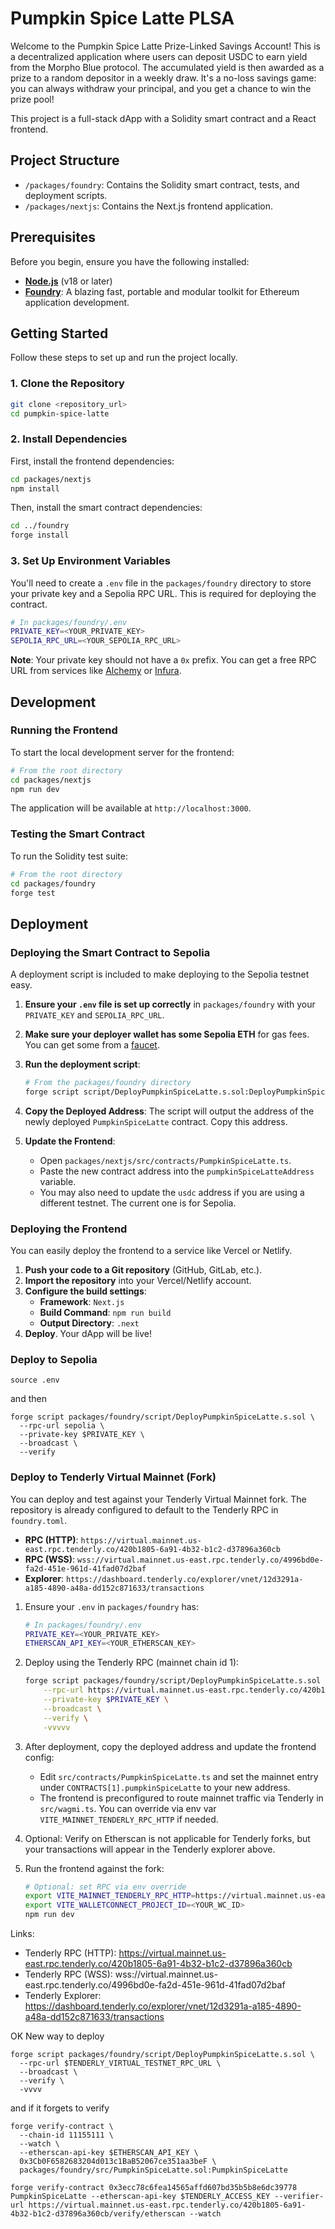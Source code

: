 # Pumpkin Spice Latte PLSA

Welcome to the Pumpkin Spice Latte Prize-Linked Savings Account! This is a decentralized application where users can deposit USDC to earn yield from the Morpho Blue protocol. The accumulated yield is then awarded as a prize to a random depositor in a weekly draw. It's a no-loss savings game: you can always withdraw your principal, and you get a chance to win the prize pool!

This project is a full-stack dApp with a Solidity smart contract and a React frontend.

## Project Structure

-   `/packages/foundry`: Contains the Solidity smart contract, tests, and deployment scripts.
-   `/packages/nextjs`: Contains the Next.js frontend application.

## Prerequisites

Before you begin, ensure you have the following installed:

-   [**Node.js**](https://nodejs.org/en/) (v18 or later)
-   [**Foundry**](https://getfoundry.sh/): A blazing fast, portable and modular toolkit for Ethereum application development.

## Getting Started

Follow these steps to set up and run the project locally.

### 1. Clone the Repository

```bash
git clone <repository_url>
cd pumpkin-spice-latte
```

### 2. Install Dependencies

First, install the frontend dependencies:

```bash
cd packages/nextjs
npm install
```

Then, install the smart contract dependencies:

```bash
cd ../foundry
forge install
```

### 3. Set Up Environment Variables

You'll need to create a `.env` file in the `packages/foundry` directory to store your private key and a Sepolia RPC URL. This is required for deploying the contract.

```bash
# In packages/foundry/.env
PRIVATE_KEY=<YOUR_PRIVATE_KEY>
SEPOLIA_RPC_URL=<YOUR_SEPOLIA_RPC_URL>
```

**Note**: Your private key should not have a `0x` prefix. You can get a free RPC URL from services like [Alchemy](https://www.alchemy.com/) or [Infura](https://www.infura.io/).

## Development

### Running the Frontend

To start the local development server for the frontend:

```bash
# From the root directory
cd packages/nextjs
npm run dev
```

The application will be available at `http://localhost:3000`.

### Testing the Smart Contract

To run the Solidity test suite:

```bash
# From the root directory
cd packages/foundry
forge test
```

## Deployment

### Deploying the Smart Contract to Sepolia

A deployment script is included to make deploying to the Sepolia testnet easy.

1.  **Ensure your `.env` file is set up correctly** in `packages/foundry` with your `PRIVATE_KEY` and `SEPOLIA_RPC_URL`.
2.  **Make sure your deployer wallet has some Sepolia ETH** for gas fees. You can get some from a [faucet](https://sepolia-faucet.com/).
3.  **Run the deployment script**:

    ```bash
    # From the packages/foundry directory
    forge script script/DeployPumpkinSpiceLatte.s.sol:DeployPumpkinSpiceLatte --rpc-url ${SEPOLIA_RPC_URL} --broadcast --verify
    ```

4.  **Copy the Deployed Address**: The script will output the address of the newly deployed `PumpkinSpiceLatte` contract. Copy this address.

5.  **Update the Frontend**:
    *   Open `packages/nextjs/src/contracts/PumpkinSpiceLatte.ts`.
    *   Paste the new contract address into the `pumpkinSpiceLatteAddress` variable.
    *   You may also need to update the `usdc` address if you are using a different testnet. The current one is for Sepolia.

### Deploying the Frontend

You can easily deploy the frontend to a service like Vercel or Netlify.

1.  **Push your code to a Git repository** (GitHub, GitLab, etc.).
2.  **Import the repository** into your Vercel/Netlify account.
3.  **Configure the build settings**:
    *   **Framework**: `Next.js`
    *   **Build Command**: `npm run build`
    *   **Output Directory**: `.next`
4.  **Deploy**. Your dApp will be live!



### Deploy to Sepolia 

```
source .env
```

and then 


```
forge script packages/foundry/script/DeployPumpkinSpiceLatte.s.sol \
  --rpc-url sepolia \
  --private-key $PRIVATE_KEY \
  --broadcast \
  --verify
```

### Deploy to Tenderly Virtual Mainnet (Fork)

You can deploy and test against your Tenderly Virtual Mainnet fork. The repository is already configured to default to the Tenderly RPC in `foundry.toml`.

- **RPC (HTTP)**: `https://virtual.mainnet.us-east.rpc.tenderly.co/420b1805-6a91-4b32-b1c2-d37896a360cb`
- **RPC (WSS)**: `wss://virtual.mainnet.us-east.rpc.tenderly.co/4996bd0e-fa2d-451e-961d-41fad07d2baf`
- **Explorer**: `https://dashboard.tenderly.co/explorer/vnet/12d3291a-a185-4890-a48a-dd152c871633/transactions`

1. Ensure your `.env` in `packages/foundry` has:

    ```bash
    # In packages/foundry/.env
    PRIVATE_KEY=<YOUR_PRIVATE_KEY>
    ETHERSCAN_API_KEY=<YOUR_ETHERSCAN_KEY>
    ```

2. Deploy using the Tenderly RPC (mainnet chain id 1):

    ```bash
    forge script packages/foundry/script/DeployPumpkinSpiceLatte.s.sol \
        --rpc-url https://virtual.mainnet.us-east.rpc.tenderly.co/420b1805-6a91-4b32-b1c2-d37896a360cb \
        --private-key $PRIVATE_KEY \
        --broadcast \
        --verify \
        -vvvvv
    ```

3. After deployment, copy the deployed address and update the frontend config:

    - Edit `src/contracts/PumpkinSpiceLatte.ts` and set the mainnet entry under `CONTRACTS[1].pumpkinSpiceLatte` to your new address.
    - The frontend is preconfigured to route mainnet traffic via Tenderly in `src/wagmi.ts`. You can override via env var `VITE_MAINNET_TENDERLY_RPC_HTTP` if needed.

4. Optional: Verify on Etherscan is not applicable for Tenderly forks, but your transactions will appear in the Tenderly explorer above.

5. Run the frontend against the fork:

    ```bash
    # Optional: set RPC via env override
    export VITE_MAINNET_TENDERLY_RPC_HTTP=https://virtual.mainnet.us-east.rpc.tenderly.co/420b1805-6a91-4b32-b1c2-d37896a360cb
    export VITE_WALLETCONNECT_PROJECT_ID=<YOUR_WC_ID>
    npm run dev
    ```

Links:

- Tenderly RPC (HTTP): https://virtual.mainnet.us-east.rpc.tenderly.co/420b1805-6a91-4b32-b1c2-d37896a360cb
- Tenderly RPC (WSS): wss://virtual.mainnet.us-east.rpc.tenderly.co/4996bd0e-fa2d-451e-961d-41fad07d2baf
- Tenderly Explorer: https://dashboard.tenderly.co/explorer/vnet/12d3291a-a185-4890-a48a-dd152c871633/transactions

OK New way to deploy 

```
forge script packages/foundry/script/DeployPumpkinSpiceLatte.s.sol \
  --rpc-url $TENDERLY_VIRTUAL_TESTNET_RPC_URL \
  --broadcast \
  --verify \
  -vvvv
```

and if it forgets to verify 

```
forge verify-contract \
  --chain-id 11155111 \
  --watch \
  --etherscan-api-key $ETHERSCAN_API_KEY \
  0x3Cb0F6582683204d013c1BaB52067ce351aa3beF \
  packages/foundry/src/PumpkinSpiceLatte.sol:PumpkinSpiceLatte
```

```
forge verify-contract 0x3ecc78c6fea14565affd607bd35b5b8e6dc39778 PumpkinSpiceLatte --etherscan-api-key $TENDERLY_ACCESS_KEY --verifier-url https://virtual.mainnet.us-east.rpc.tenderly.co/420b1805-6a91-4b32-b1c2-d37896a360cb/verify/etherscan --watch
```
